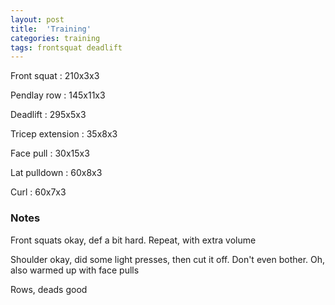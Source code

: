 ```yaml
---
layout: post
title:  'Training'
categories: training
tags: frontsquat deadlift
---
```


Front squat : 210x3x3

Pendlay row : 145x11x3

Deadlift  : 295x5x3

Tricep extension  : 35x8x3

Face pull : 30x15x3

Lat pulldown  : 60x8x3

Curl  : 60x7x3

### Notes

Front squats okay, def a bit hard. Repeat, with extra volume

Shoulder okay, did some light presses, then cut it off. Don't even bother. Oh, also warmed up with face pulls

Rows, deads good
